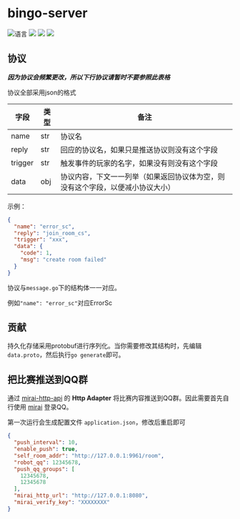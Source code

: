 # bingo-server

![](https://img.shields.io/github/go-mod/go-version/CuteReimu/bingo-server "语言")
[![](https://img.shields.io/github/actions/workflow/status/CuteReimu/bingo-server/golangci-lint.yml?branch=master)](https://github.com/CuteReimu/bingo-server/actions/workflows/golangci-lint.yml "代码分析")
[![](https://img.shields.io/github/contributors/CuteReimu/bingo-server)](https://github.com/CuteReimu/bingo-server/graphs/contributors "贡献者")
[![](https://img.shields.io/github/license/CuteReimu/bingo-server)](https://github.com/CuteReimu/bingo-server/blob/master/LICENSE "许可协议")

## 协议

***因为协议会频繁更改，所以下行协议请暂时不要参照此表格***

协议全部采用json的格式

| 字段      | 类型  | 备注                                      |
|---------|-----|-----------------------------------------|
| name    | str | 协议名                                     |
| reply   | str | 回应的协议名，如果只是推送协议则没有这个字段                  |
| trigger | str | 触发事件的玩家的名字，如果没有则没有这个字段                  |
| data    | obj | 协议内容，下文一一列举（如果返回协议体为空，则没有这个字段，以便减小协议大小） |

示例：

```json
{
  "name": "error_sc",
  "reply": "join_room_cs",
  "trigger": "xxx",
  "data": {
    "code": 1,
    "msg": "create room failed"
  }
}
```

协议与`message.go`下的结构体一一对应。

例如`"name": "error_sc"`对应ErrorSc

## 贡献

持久化存储采用protobuf进行序列化。当你需要修改其结构时，先编辑`data.proto`，然后执行`go generate`即可。

## 把比赛推送到QQ群

通过 [mirai-http-api](https://github.com/project-mirai/mirai-api-http)
的 **Http Adapter** 将比赛内容推送到QQ群。因此需要首先自行使用 [mirai](https://github.com/mamoe/mirai) 登录QQ。

第一次运行会生成配置文件 `application.json`，修改后重启即可

```json
{
  "push_interval": 10,
  "enable_push": true,
  "self_room_addr": "http://127.0.0.1:9961/room",
  "robot_qq": 12345678,
  "push_qq_groups": [
    12345678,
    12345678
  ],
  "mirai_http_url": "http://127.0.0.1:8080",
  "mirai_verify_key": "XXXXXXXX"
}
```
